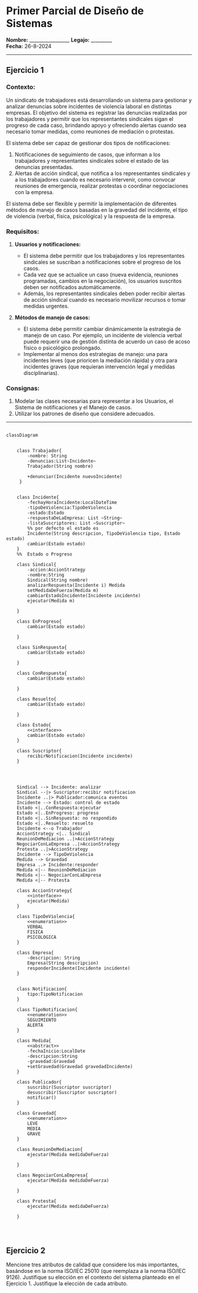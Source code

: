 # Primer Parcial de Diseño de Sistemas

**Nombre:** _________________ **Legajo:** _________  
**Fecha:** 26-8-2024

---

## Ejercicio 1

### Contexto:

Un sindicato de trabajadores está desarrollando un sistema para gestionar y analizar denuncias sobre incidentes de violencia laboral en distintas empresas. El objetivo del sistema es registrar las denuncias realizadas por los trabajadores y permitir que los representantes sindicales sigan el progreso de cada caso, brindando apoyo y ofreciendo alertas cuando sea necesario tomar medidas, como reuniones de mediación o protestas.

El sistema debe ser capaz de gestionar dos tipos de notificaciones:
1. Notificaciones de seguimiento de casos, que informan a los trabajadores y representantes sindicales sobre el estado de las denuncias presentadas.
2. Alertas de acción sindical, que notifica a los representantes sindicales y a los trabajadores cuando es necesario intervenir, como convocar reuniones de emergencia, realizar protestas o coordinar negociaciones con la empresa.

El sistema debe ser flexible y permitir la implementación de diferentes métodos de manejo de casos basadas en la gravedad del incidente, el tipo de violencia (verbal, física, psicológica) y la respuesta de la empresa.

### Requisitos:

1. **Usuarios y notificaciones:**
    - El sistema debe permitir que los trabajadores y los representantes sindicales se suscriban a notificaciones sobre el progreso de los casos.
    - Cada vez que se actualice un caso (nueva evidencia, reuniones programadas, cambios en la negociación), los usuarios suscritos deben ser notificados automáticamente.
    - Además, los representantes sindicales deben poder recibir alertas de acción sindical cuando es necesario movilizar recursos o tomar medidas urgentes.

2. **Métodos de manejo de casos:**
    - El sistema debe permitir cambiar dinámicamente la estrategia de manejo de un caso. Por ejemplo, un incidente de violencia verbal puede requerir una de gestión distinta de acuerdo un caso de acoso físico o psicológico prolongado.
    - Implementar al menos dos estrategias de manejo: una para incidentes leves (que prioricen la mediación rápida) y otra para incidentes graves (que requieran intervención legal y medidas disciplinarias).

### Consignas:

1. Modelar las clases necesarias para representar a los Usuarios, el Sistema de notificaciones y el Manejo de casos.
2. Utilizar los patrones de diseño que considere adecuados.

---

```mermaid

classDiagram
    

    class Trabajador{
        -nombre: String 
        -denuncias:List~Incidente~
        Trabajador(String nombre)
        
        +denunciar(Incidente nuevoIncidente)
     }
 

    class Incidente{
        -fechayHoraIncidente:LocalDateTime
        -tipoDeViolencia:TipoDeViolencia
        -estado:Estado
        -respuestaDeLaEmpresa: List ~String~
        -listaSuscriptores: List ~Suscriptor~
        %% por defecto el estado es 
        Incidente(String descripcion, TipoDeViolencia tipo, Estado estado)
        cambiar(Estado estado)
    }
    %%  Estado o Progreso
    
    class Sindical{
        -accion:AccionStrategy
        -nombre:String
        Sindical(String nombre)
        analizarRespuesta(Incidente i) Medida
        setMedidaDeFuerza(Medida m)
        cambiarEstadoIncidente(Incidente incidente)
        ejecutar(Medida m)

    }
    
    class EnProgreso{
        cambiar(Estado estado)

    }
    
    class SinRespuesta{
        cambiar(Estado estado)

    }
    
    class ConRespuesta{
        cambiar(Estado estado)

    }
    
    class Resuelto{
        cambiar(Estado estado)

    }
    
    class Estado{
        <<interface>>
        cambiar(Estado estado)
    }
    
    class Suscriptor{
        recibirNotificacion(Incidente incidente)
    }
    
    
    
    
    Sindical --> Incidente: analizar
    Sindical --|> Suscriptor:recibir notificacion
    Incidente ..|> Publicador:comunica eventos
    Incidente --> Estado: control de estado
    Estado <|..ConRespuesta:ejecutar
    Estado <|..EnProgreso: progreso
    Estado <|..SinRespuesta: no respondido
    Estado <|..Resuelto: resuelto
    Incidente <--o Trabajador
    AccionStrategy <|.. Sindical 
    ReunionDeMediacion ..|>AccionStrategy
    NegociarConLaEmpresa ..|>AccionStrategy
    Protesta ..|>AccionStrategy
    Incidente --> TipoDeViolencia
    Medida --> Gravedad
    Empresa ..> Incidente:responder
    Medida <|-- ReunionDeMediacion
    Medida <|-- NegociarConLaEmpresa
    Medida <|-- Protesta

    class AccionStrategy{
        <<interface>>
        ejecutar(Medida)
    }
    
    class TipoDeViolencia{
        <<enumeration>>
        VERBAL
        FISICA
        PSICOLOGICA
    }
    
    class Empresa{
        -descripcion: String
        Empresa(String descripcion)
        responderIncidente(Incidente incidente)
    }


    class Notificacion{
        tipo:TipoNotificacion
    }
    
    class TipoNotificacion{
        <<enumeration>>
        SEGUIMIENTO
        ALERTA
    }
    
    class Medida{
        <<abstract>>
        -fechaInicio:LocalDate
        -descripcion:String
        -gravedad:Gravedad
        +setGravedad(Gravedad gravedadIncidente)
    }
    
    class Publicador{
        suscribir(Suscriptor suscriptor)
        desuscribir(Suscriptor suscriptor)
        notificar()
    }
    
    class Gravedad{
        <<enumeration>>
        LEVE
        MEDIA
        GRAVE
    }
    
    class ReunionDeMediacion{
        ejecutar(Medida medidaDeFuerza)

    }
    
    class NegociarConLaEmpresa{
        ejecutar(Medida medidaDeFuerza)

    }
    
    class Protesta{
        ejecutar(Medida medidaDeFuerza)

    }

    
    
```

## Ejercicio 2

Mencione tres atributos de calidad que considere los más importantes, basándose en la norma ISO/IEC 25010 (que reemplaza a la norma ISO/IEC 9126). Justifique su elección en el contexto del sistema planteado en el Ejercicio 1. Justifique la elección de cada atributo.